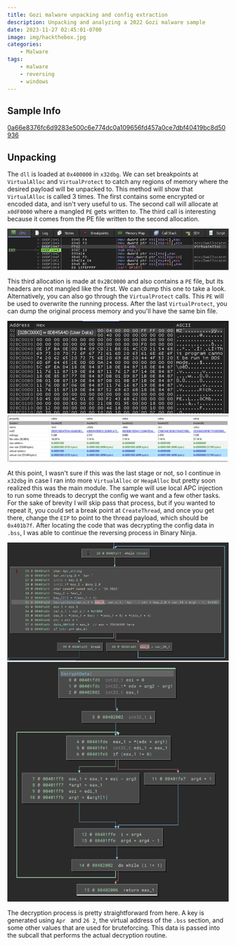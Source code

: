 ```yaml
---
title: Gozi malware unpacking and config extraction
description: Unpacking and analyzing a 2022 Gozi malware sample
date: 2023-11-27 02:45:01-0700
image: img/hackthebox.jpg
categories:
    - Malware
tags:
    - malware
    - reversing
    - windows
---
```


## Sample Info

[0a66e8376fc6d9283e500c6e774dc0a109656fd457a0ce7dbf40419bc8d50936](https://bazaar.abuse.ch/sample/0a66e8376fc6d9283e500c6e774dc0a109656fd457a0ce7dbf40419bc8d50936/)

## Unpacking

The `dll` is loaded at `0x400000` in `x32dbg`.
We can set breakpoints at `VirtualAlloc` and `VirtualProtect` to catch any regions of memory where the desired payload will be unpacked to.
This method will show that `VirtualAlloc` is called 3 times.
The first contains some encrypted or encoded data, and isn't very useful to us.
The second call will allocate at `x0dF0000` where a mangled `PE` gets written to.
The third call is interesting because it comes from the PE file written to the second allocation.

![Third call comes from within second mem allocation](img/1.png)

This third allocation is made at `0x2BC0000` and also contains a `PE` file, but its headers are not mangled like the first.
We can dump this one to take a look.
Alternatively, you can also go through the `VirtualProtect` calls.
This `PE` will be used to overwrite the running process.
After the last `VirtualProtect`, you can dump the original process memory and you'll have the same bin file.

![MZ says its a PE file](img/2.png) ![`.bss` with low entropy is misleading](img/3.png)

At this point, I wasn't sure if this was the last stage or not, so I continue in `x32dbg` in case I ran into more `VirtualAlloc` or `HeapAlloc` but pretty soon realized this was the main module.
The sample will use local APC injection to run some threads to decrypt the config we want and a few other tasks.
For the sake of brevity I will skip pass that process, but if you wanted to repeat it, you could set a break point at `CreateThread`, and once you get there, change the `EIP` to point to the thread payload, which should be `0x401b7f`.
After locating the code that was decrypting the config data in `.bss`, I was able to continue the reversing process in Binary Ninja.

![Main decryption loop](img/4.png) ![Helper function to perform the calculations](img/5.png)

The decryption process is pretty straightforward from here.
A key is generated using `Apr ` and `26 2`, the virtual address of the `.bss` section, and some other values that are used for bruteforcing.
This data is passed into the subcall that performs the actual decryption routine.



